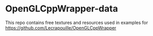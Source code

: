 # OpenGLCppWrapper-data

This repo contains free textures and resources used in examples for https://github.com/Lecrapouille/OpenGLCppWrapper
